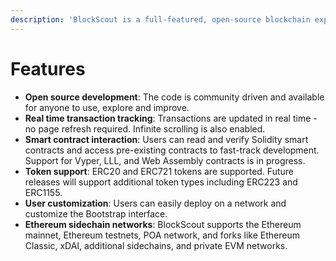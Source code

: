 ```yaml
---
description: 'BlockScout is a full-featured, open-source blockchain explorer'
---
```


# Features

* **Open source development**: The code is community driven and available for anyone to use, explore and improve.
* **Real time transaction tracking**: Transactions are updated in real time - no page refresh required. Infinite scrolling is also enabled.
* **Smart contract interaction**: Users can read and verify Solidity smart contracts and access pre-existing contracts to fast-track development. Support for Vyper, LLL, and Web Assembly contracts is in progress.
* **Token support**: ERC20 and ERC721 tokens are supported. Future releases will support additional token types including ERC223 and ERC1155.
* **User customization**: Users can easily deploy on a network and customize the Bootstrap interface.
* **Ethereum sidechain networks**: BlockScout supports the Ethereum mainnet, Ethereum testnets, POA network, and forks like Ethereum Classic, xDAI, additional sidechains, and private EVM networks.

